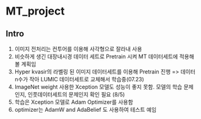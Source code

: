 # MT_project
## Intro
1. 이미지 전처리는 컨투어를 이용해 사각형으로 잘라내 사용
2. 비슷하게 생긴 대장내시경 데이터 세트로 Pretrain 시켜 MT 데이터세트에 적용해볼 계획임
3. Hyper kvasir의 라벨링 된 이미지 데이터세트를 이용해 Pretrain 진행 => 데이터 n수가 작아 LUMIC 데이터세트로 교체해서 학습중(07.23)
4. ImageNet weight 사용한 Xception 모델도 성능이 좋지 못함. 모델의 학습 문제인지, 인풋데이터세트의 문제인지 확인 필요 (8/5)
5. 학습은 Xception 모델로 Adam Optimizer를 사용함
6.  optimizer는 AdamW and AdaBelief 도 사용하여 테스트 예임
